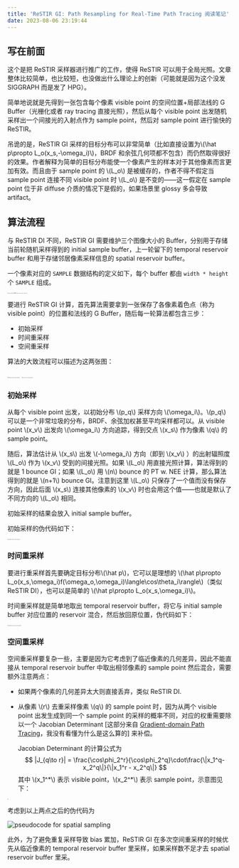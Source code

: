 ```yaml
---
title: 'ReSTIR GI: Path Resampling for Real-Time Path Tracing 阅读笔记'
date: 2023-08-06 23:19:44
---
```


## 写在前面

这个是把 ReSTIR 采样器进行推广的工作，使得 ReSTIR 可以用于全局光照。文章整体比较简单，也比较短，也没做出什么理论上的创新（可能就是因为这个没发 SIGGRAPH 而是发了 HPG）。

简单地说就是先得到一张包含每个像素 visible point 的空间位置+局部法线的 G Buffer（光栅化或者 ray tracing 直接光照），然后从每个 visible point 出发随机采样出一个间接光的入射点作为 sample point，然后对 sample point 进行愉快的 ReSTIR。

吊诡的是，ReSTIR GI 采样的目标分布可以非常简单（比如直接设置为\\(\hat p\propto L_o(x_s,-\omega_i)\\)，BRDF 和余弦几何项都不包含）而仍然取得很好的效果。作者解释为简单的目标分布能使一个像素产生的样本对于其他像素而言更加有效。而且由于 sample point 的 \\(L_o\\) 是被缓存的，作者不得不假定当 sample point 连接不同 visible point 时 \\(L_o\\) 是不变的——这一假定在 sample point 位于非 diffuse 介质的情况下是假的，如果场景里 glossy 多会导致 artifact。

## 算法流程

与 ReSTIR DI 不同，ReSTIR GI 需要维护三个图像大小的 Buffer，分别用于存储当前轮随机采样得到的 initial sample buffer，上一轮留下的 temporal reservoir buffer 和用于存储邻居像素采样信息的 spatial reservoir buffer。

一个像素对应的 `SAMPLE` 数据结构的定义如下，每个 buffer 都由 `width * height` 个 `SAMPLE` 组成。

<img src="/images/restir_gi/sample.png" id="should-invert"  alt="Layout of the SAMPLE data structure for each pixel" style="zoom: 12.5%;" />

要进行 ReSTIR GI 计算，首先算法需要拿到一张保存了各像素着色点（称为 visible point）的位置和法线的 G Buffer，随后每一轮算法都包含三步：

- 初始采样
- 时间重采样
- 空间重采样

算法的大致流程可以描述为这两张图：

<img src="/images/restir_gi/dataflow.png" id="should-invert"  alt="Dataflow of the whole algorithm" style="zoom: 12.5%;" />

<img src="/images/restir_gi/alogrithm.png" id="should-invert"  alt="the process of the algorithm" style="zoom: 12.5%;" />

###  初始采样 

从每个 visible point 出发，以初始分布 \\(p_q\\) 采样方向 \\(\omega_i\\)。\\(p_q\\) 可以是一个非常垃圾的分布，BRDF、余弦加权甚至平均采样都可以。从 visible point \\(x_v\\) 出发向 \\(\omega_i\\) 方向追踪，得到交点 \\(x_s\\) 作为像素 \\(q\\) 的 sample point。

随后，算法估计从 \\(x_s\\) 出发 \\(-\omega_i\\) 方向（即到 \\(x_v\\) ）的出射辐照度 \\(L_o\\) 作为 \\(x_v\\) 受到的间接光照。如果 \\(L_o\\) 用直接光照计算，算法得到的就是 1 bounce GI；如果 \\(L_o\\) 用 \\(n\\) bounce 的 PT w. NEE 计算，那么算法得到的就是 \\(n+1\\) bounce GI。注意到这里 \\(L_o\\) 只保存了一个值而没有保存方向，因此后面 \\(x_s\\) 连接其他像素的 \\(x_v\\) 时也会用这个值——也就是默认了不同方向的 \\(L_o\\) 相同。

初始采样的结果会放入 initial sample buffer。

初始采样的伪代码如下：

<img src="/images/restir_gi/initial_sampling.png" id="should-invert"  alt="pseudocode for initial sampling" style="zoom: 12.5%;" />

### 时间重采样

要进行重采样首先要确定目标分布\\(\hat p\\)，它可以是理想的 \\(\hat p\propto L_o(x_s,\omega_i)f(\omega_o,\omega_i)\langle\cos\theta_i\rangle\\)（类似 ReSTIR DI），也可以是简单的 \\(\hat p\propto L_o(x_s,\omega_i)\\)。

时间重采样就是简单地取出 temporal reservoir buffer，将它与 initial sample buffer 对应位置的 reservoir 混合，然后放回原位置，伪代码如下：

<img src="/images/restir_gi/temporal_sampling.png" id="should-invert"  alt="pseudocode for temporal sampling" style="zoom: 12.5%;" />

### 空间重采样

空间重采样要复杂一些，主要是因为它考虑到了临近像素的几何差异，因此不能直接从 temporal reservoir buffer 中取出相邻像素的 sample point 然后混合，需要额外注意两点：

- 如果两个像素的几何差异太大则直接丢弃，类似 ReSTIR DI.

- 从像素 \\(r\\) 去重采样像素 \\(q\\) 的 sample point 时，因为从两个 visible point 出发生成到同一个 sample point 的采样的概率不同，对应的权重需要除以一个 Jacobian Determinant [这部分来自 [Gradient-domain Path Tracing](https://dl.acm.org/doi/10.1145/2766997)，我没有看懂为什么是这么算的] 来补偿。

  Jacobian Determinant 的计算公式为
  $$
  |J_{q\to r}| = \frac{\cos\phi_2^r}{\cos\phi_2^q}\cdot\frac{\|x_1^q-x_2^q\|}{\|x_1^r - x_2^q\|}
  $$
  其中 \\(x_1^\*\\) 表示 visible point，\\(x_2^\*\\) 表示 sample point，示意图见下：

<img src="/images/restir_gi/jacobian_determinant.png" id="should-invert" style="zoom: 12.5%;" />

考虑到以上两点之后的伪代码为

<img src="/images/restir_gi/spatial_resampling.png" id="should-invert"  alt="pseudocode for spatial sampling" style="padding: -5em 40%;" />

此外，为了避免重复采样导致 bias 累加，ReSTIR GI 在多次空间重采样的时候优先从临近像素的 temporal reservoir buffer 里采样，如果采样数不足才去 spatial reservoir buffer 里采。
